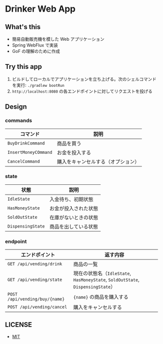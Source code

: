 # Drinker Web App

## What's this

- 簡易自動販売機を模した Web アプリケーション
- Spring WebFlux で実装
- GoF の理解のために作成

## Try this app

1. ビルドしてローカルでアプリケーションを立ち上げる。次のシェルコマンドを実行: `./gradlew bootRun`
2. `http://localhost:8080` の各エンドポイントに対してリクエストを投げる

## Design

### commands

| コマンド             | 説明                               |
| -------------------- | ---------------------------------- |
| `BuyDrinkCommand`    | 商品を買う                         |
| `InsertMoneyCOmmand` | お金を投入する                     |
| `CancelCommand`      | 購入をキャンセルする（オプション） |

### state

| 状態              | 説明                 |
| ----------------- | -------------------- |
| `IdleState`       | 入金待ち、初期状態   |
| `HasMoneyState`   | お金が投入された状態 |
| `SoldOutState`    | 在庫がないときの状態 |
| `DispensingState` | 商品を出している状態 |

### endpoint

| エンドポイント                 | 返す内容                                                                        |
| ------------------------------ | ------------------------------------------------------------------------------- |
| `GET /api/vending/drink`       | 商品の一覧                                                                      |
| `GET /api/vending/state`       | 現在の状態名（`IdleState`, `HasMoneyState`, `SoldOutState`, `DispensingState`） |
| `POST /api/vending/buy/{name}` | `{name}` の商品を購入する                                                       |
| `POST /api/vending/cancel`     | 購入をキャンセルする                                                            |

## LICENSE

- [MIT](LICENSE.md)
